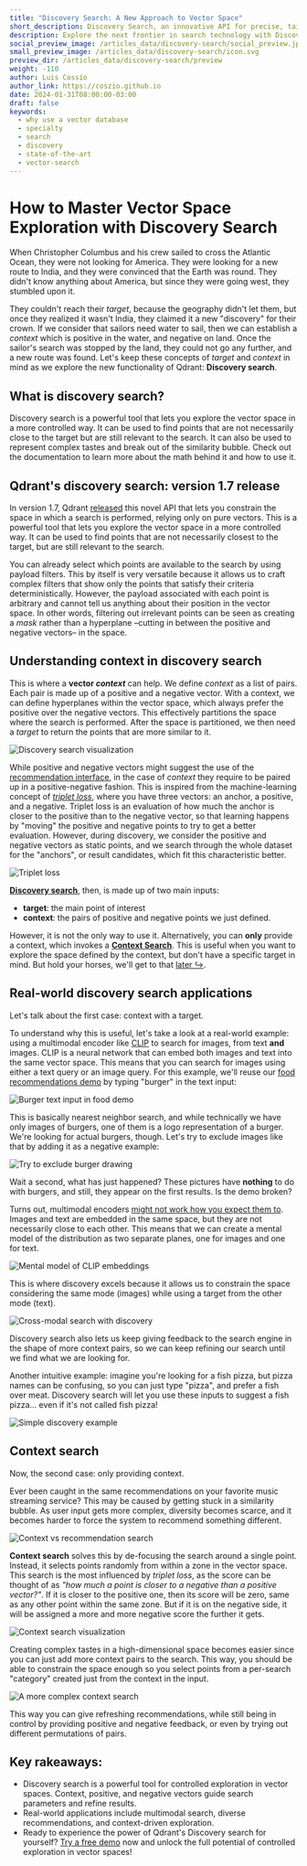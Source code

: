 ```yaml
---
title: "Discovery Search: A New Approach to Vector Space" 
short_description: Discovery Search, an innovative API for precise, tailored search results.
description: Explore the next frontier in search technology with Discovery Search. Learn how this innovative API provides precise and tailored results.
social_preview_image: /articles_data/discovery-search/social_preview.jpg 
small_preview_image: /articles_data/discovery-search/icon.svg 
preview_dir: /articles_data/discovery-search/preview 
weight: -110 
author: Luis Cossío 
author_link: https://coszio.github.io 
date: 2024-01-31T08:00:00-03:00 
draft: false
keywords: 
  - why use a vector database
  - specialty
  - search
  - discovery
  - state-of-the-art
  - vector-search
---
```


# How to Master Vector Space Exploration with Discovery Search

When Christopher Columbus and his crew sailed to cross the Atlantic Ocean, they were not looking for America. They were looking for a new route to India, and they were convinced that the Earth was round. They didn't know anything about America, but since they were going west, they stumbled upon it.

They couldn't reach their _target_, because the geography didn't let them, but once they realized it wasn't India, they claimed it a new "discovery" for their crown. If we consider that sailors need water to sail, then we can establish a _context_ which is positive in the water, and negative on land. Once the sailor's search was stopped by the land, they could not go any further, and a new route was found. Let's keep these concepts of _target_ and _context_ in mind as we explore the new functionality of Qdrant: __Discovery search__.

## What is discovery search?

Discovery search is a powerful tool that lets you explore the vector space in a more controlled way. It can be used to find points that are not necessarily close to the target but are still relevant to the search. It can also be used to represent complex tastes and break out of the similarity bubble. Check out the documentation to learn more about the math behind it and how to use it.

## Qdrant's discovery search: version 1.7 release

In version 1.7, Qdrant [released](/articles/qdrant-1.7.x/) this novel API that lets you constrain the space in which a search is performed, relying only on pure vectors. This is a powerful tool that lets you explore the vector space in a more controlled way. It can be used to find points that are not necessarily closest to the target, but are still relevant to the search.

You can already select which points are available to the search by using payload filters. This by itself is very versatile because it allows us to craft complex filters that show only the points that satisfy their criteria deterministically. However, the payload associated with each point is arbitrary and cannot tell us anything about their position in the vector space. In other words, filtering out irrelevant points can be seen as creating a _mask_ rather than a hyperplane –cutting in between the positive and negative vectors– in the space.

## Understanding context in discovery search

This is where a __vector _context___ can help. We define _context_ as a list of pairs. Each pair is made up of a positive and a negative vector. With a context, we can define hyperplanes within the vector space, which always prefer the positive over the negative vectors. This effectively partitions the space where the search is performed. After the space is partitioned, we then need a _target_ to return the points that are more similar to it.

![Discovery search visualization](/articles_data/discovery-search/discovery-search.png)

While positive and negative vectors might suggest the use of the <a href="/documentation/concepts/explore/#recommendation-api" target="_blank">recommendation interface</a>, in the case of _context_ they require to be paired up in a positive-negative fashion. This is inspired from the machine-learning concept of <a href="https://en.wikipedia.org/wiki/Triplet_loss" target="_blank">_triplet loss_</a>, where you have three vectors: an anchor, a positive, and a negative. Triplet loss is an evaluation of how much the anchor is closer to the positive than to the negative vector, so that learning happens by "moving" the positive and negative points to try to get a better evaluation. However, during discovery, we consider the positive and negative vectors as static points, and we search through the whole dataset for the "anchors", or result candidates, which fit this characteristic better.

![Triplet loss](/articles_data/discovery-search/triplet-loss.png)

[__Discovery search__](#discovery-search), then, is made up of two main inputs:

- __target__: the main point of interest
- __context__: the pairs of positive and negative points we just defined.

However, it is not the only way to use it. Alternatively, you can __only__ provide a context, which invokes a [__Context Search__](#context-search). This is useful when you want to explore the space defined by the context, but don't have a specific target in mind. But hold your horses, we'll get to that [later ↪](#context-search).

## Real-world discovery search applications

Let's talk about the first case: context with a target.

To understand why this is useful, let's take a look at a real-world example: using a multimodal encoder like [CLIP](https://openai.com/blog/clip/) to search for images, from text __and__ images.
CLIP is a neural network that can embed both images and text into the same vector space. This means that you can search for images using either a text query or an image query. For this example, we'll reuse our [food recommendations demo](https://food-discovery.qdrant.tech/) by typing "burger" in the text input:

![Burger text input in food demo](/articles_data/discovery-search/search-for-burger.png)

This is basically nearest neighbor search, and while technically we have only images of burgers, one of them is a logo representation of a burger. We're looking for actual burgers, though. Let's try to exclude images like that by adding it as a negative example:

![Try to exclude burger drawing](/articles_data/discovery-search/try-to-exclude-non-burger.png)

Wait a second, what has just happened? These pictures have __nothing__ to do with burgers, and still, they appear on the first results. Is the demo broken?

Turns out, multimodal encoders <a href="https://modalitygap.readthedocs.io/en/latest/" target="_blank">might not work how you expect them to</a>. Images and text are embedded in the same space, but they are not necessarily close to each other. This means that we can create a mental model of the distribution as two separate planes, one for images and one for text.

![Mental model of CLIP embeddings](/articles_data/discovery-search/clip-mental-model.png)

This is where discovery excels because it allows us to constrain the space considering the same mode (images) while using a target from the other mode (text).

![Cross-modal search with discovery](/articles_data/discovery-search/clip-discovery.png)

Discovery search also lets us keep giving feedback to the search engine in the shape of more context pairs, so we can keep refining our search until we find what we are looking for.

Another intuitive example: imagine you're looking for a fish pizza, but pizza names can be confusing, so you can just type "pizza", and prefer a fish over meat. Discovery search will let you use these inputs to suggest a fish pizza... even if it's not called fish pizza!

![Simple discovery example](/articles_data/discovery-search/discovery-example-with-images.png)

## Context search

Now, the second case: only providing context.

Ever been caught in the same recommendations on your favorite music streaming service? This may be caused by getting stuck in a similarity bubble. As user input gets more complex, diversity becomes scarce, and it becomes harder to force the system to recommend something different.

![Context vs recommendation search](/articles_data/discovery-search/context-vs-recommendation.png)

__Context search__ solves this by de-focusing the search around a single point. Instead, it selects points randomly from within a zone in the vector space. This search is the most influenced by _triplet loss_, as the score can be thought of as _"how much a point is closer to a negative than a positive vector?"_. If it is closer to the positive one, then its score will be zero, same as any other point within the same zone. But if it is on the negative side, it will be assigned a more and more negative score the further it gets.

![Context search visualization](/articles_data/discovery-search/context-search.png)

Creating complex tastes in a high-dimensional space becomes easier since you can just add more context pairs to the search. This way, you should be able to constrain the space enough so you select points from a per-search "category" created just from the context in the input.

![A more complex context search](/articles_data/discovery-search/complex-context-search.png)

This way you can give refreshing recommendations, while still being in control by providing positive and negative feedback, or even by trying out different permutations of pairs.

## Key rakeaways:
- Discovery search is a powerful tool for controlled exploration in vector spaces.
Context, positive, and negative vectors guide search parameters and refine results.
- Real-world applications include multimodal search, diverse recommendations, and context-driven exploration.
- Ready to experience the power of Qdrant's Discovery search for yourself? [Try a free demo](/contact-us/) now and unlock the full potential of controlled exploration in vector spaces!